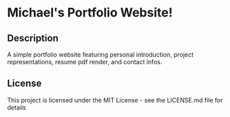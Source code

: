 # Michael's Portfolio Website!
## Description

A simple portfolio website featuring personal introduction, project representations, resume pdf render, and contact infos.

## License

This project is licensed under the MIT License - see the LICENSE.md file for details
